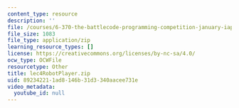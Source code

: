 ```yaml
---
content_type: resource
description: ''
file: /courses/6-370-the-battlecode-programming-competition-january-iap-2013/892342211ad8146b31d3340aacee731e_lec4RobotPlayer.zip
file_size: 1083
file_type: application/zip
learning_resource_types: []
license: https://creativecommons.org/licenses/by-nc-sa/4.0/
ocw_type: OCWFile
resourcetype: Other
title: lec4RobotPlayer.zip
uid: 89234221-1ad8-146b-31d3-340aacee731e
video_metadata:
  youtube_id: null
---
```

